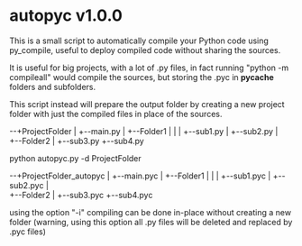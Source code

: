 # autopyc v1.0.0
This is a small script to automatically compile your Python code using py_compile, useful to deploy compiled code without sharing the sources.

It is useful for big projects, with a lot of .py files, in fact running "python -m compileall" would compile the sources, but storing the .pyc in __pycache__ folders and subfolders.

This script instead will prepare the output folder by creating a new project folder with just the compiled files in place of the sources.

--+ProjectFolder
  |
  +--main.py
  |
  +--Folder1
  |  |
  |  +--sub1.py
  |  +--sub2.py
  |   
  +--Folder2
     |
     +--sub3.py
     +--sub4.py
     
     
     
python autopyc.py -d ProjectFolder

--+ProjectFolder_autopyc
  |
  +--main.pyc
  |
  +--Folder1
  |  |
  |  +--sub1.pyc
  |  +--sub2.pyc
  |   
  +--Folder2
     |
     +--sub3.pyc
     +--sub4.pyc

using the option "-i" compiling can be done in-place without creating a new folder (warning, using this option all .py files will be deleted and replaced by .pyc files)
